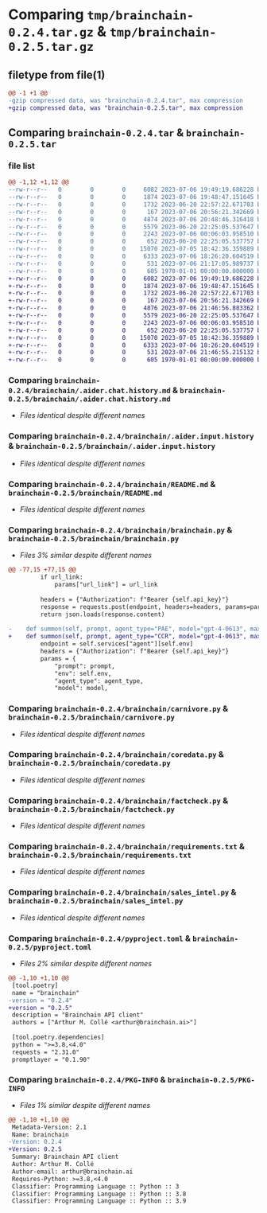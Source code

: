 # Comparing `tmp/brainchain-0.2.4.tar.gz` & `tmp/brainchain-0.2.5.tar.gz`

## filetype from file(1)

```diff
@@ -1 +1 @@
-gzip compressed data, was "brainchain-0.2.4.tar", max compression
+gzip compressed data, was "brainchain-0.2.5.tar", max compression
```

## Comparing `brainchain-0.2.4.tar` & `brainchain-0.2.5.tar`

### file list

```diff
@@ -1,12 +1,12 @@
--rw-r--r--   0        0        0     6082 2023-07-06 19:49:19.686228 brainchain-0.2.4/brainchain/.aider.chat.history.md
--rw-r--r--   0        0        0     1874 2023-07-06 19:48:47.151645 brainchain-0.2.4/brainchain/.aider.input.history
--rw-r--r--   0        0        0     1732 2023-06-20 22:57:22.671703 brainchain-0.2.4/brainchain/README.md
--rw-r--r--   0        0        0      167 2023-07-06 20:56:21.342669 brainchain-0.2.4/brainchain/__init__.py
--rw-r--r--   0        0        0     4874 2023-07-06 20:48:46.316418 brainchain-0.2.4/brainchain/brainchain.py
--rw-r--r--   0        0        0     5579 2023-06-20 22:25:05.537647 brainchain-0.2.4/brainchain/carnivore.py
--rw-r--r--   0        0        0     2243 2023-07-06 00:06:03.958510 brainchain-0.2.4/brainchain/coredata.py
--rw-r--r--   0        0        0      652 2023-06-20 22:25:05.537757 brainchain-0.2.4/brainchain/factcheck.py
--rw-r--r--   0        0        0    15070 2023-07-05 18:42:36.359889 brainchain-0.2.4/brainchain/requirements.txt
--rw-r--r--   0        0        0     6333 2023-07-06 18:26:20.604519 brainchain-0.2.4/brainchain/sales_intel.py
--rw-r--r--   0        0        0      531 2023-07-06 21:17:05.989737 brainchain-0.2.4/pyproject.toml
--rw-r--r--   0        0        0      605 1970-01-01 00:00:00.000000 brainchain-0.2.4/PKG-INFO
+-rw-r--r--   0        0        0     6082 2023-07-06 19:49:19.686228 brainchain-0.2.5/brainchain/.aider.chat.history.md
+-rw-r--r--   0        0        0     1874 2023-07-06 19:48:47.151645 brainchain-0.2.5/brainchain/.aider.input.history
+-rw-r--r--   0        0        0     1732 2023-06-20 22:57:22.671703 brainchain-0.2.5/brainchain/README.md
+-rw-r--r--   0        0        0      167 2023-07-06 20:56:21.342669 brainchain-0.2.5/brainchain/__init__.py
+-rw-r--r--   0        0        0     4876 2023-07-06 21:46:56.883362 brainchain-0.2.5/brainchain/brainchain.py
+-rw-r--r--   0        0        0     5579 2023-06-20 22:25:05.537647 brainchain-0.2.5/brainchain/carnivore.py
+-rw-r--r--   0        0        0     2243 2023-07-06 00:06:03.958510 brainchain-0.2.5/brainchain/coredata.py
+-rw-r--r--   0        0        0      652 2023-06-20 22:25:05.537757 brainchain-0.2.5/brainchain/factcheck.py
+-rw-r--r--   0        0        0    15070 2023-07-05 18:42:36.359889 brainchain-0.2.5/brainchain/requirements.txt
+-rw-r--r--   0        0        0     6333 2023-07-06 18:26:20.604519 brainchain-0.2.5/brainchain/sales_intel.py
+-rw-r--r--   0        0        0      531 2023-07-06 21:46:55.215132 brainchain-0.2.5/pyproject.toml
+-rw-r--r--   0        0        0      605 1970-01-01 00:00:00.000000 brainchain-0.2.5/PKG-INFO
```

### Comparing `brainchain-0.2.4/brainchain/.aider.chat.history.md` & `brainchain-0.2.5/brainchain/.aider.chat.history.md`

 * *Files identical despite different names*

### Comparing `brainchain-0.2.4/brainchain/.aider.input.history` & `brainchain-0.2.5/brainchain/.aider.input.history`

 * *Files identical despite different names*

### Comparing `brainchain-0.2.4/brainchain/README.md` & `brainchain-0.2.5/brainchain/README.md`

 * *Files identical despite different names*

### Comparing `brainchain-0.2.4/brainchain/brainchain.py` & `brainchain-0.2.5/brainchain/brainchain.py`

 * *Files 3% similar despite different names*

```diff
@@ -77,15 +77,15 @@
         if url_link:
             params["url_link"] = url_link
 
         headers = {"Authorization": f"Bearer {self.api_key}"}
         response = requests.post(endpoint, headers=headers, params=params)
         return json.loads(response.content)
 
-    def summon(self, prompt, agent_type="PAE", model="gpt-4-0613", max_tokens=1024, temperature=0.3, top_p=0.3, top_k=0.0, presence_penalty=1.0, frequency_penalty=1.0):
+    def summon(self, prompt, agent_type="CCR", model="gpt-4-0613", max_tokens=2048, temperature=0.18, top_p=0.15, top_k=0.0, presence_penalty=1.0, frequency_penalty=1.0):
         endpoint = self.services["agent"][self.env]
         headers = {"Authorization": f"Bearer {self.api_key}"}
         params = {
             "prompt": prompt,
             "env": self.env,
             "agent_type": agent_type,
             "model": model,
```

### Comparing `brainchain-0.2.4/brainchain/carnivore.py` & `brainchain-0.2.5/brainchain/carnivore.py`

 * *Files identical despite different names*

### Comparing `brainchain-0.2.4/brainchain/coredata.py` & `brainchain-0.2.5/brainchain/coredata.py`

 * *Files identical despite different names*

### Comparing `brainchain-0.2.4/brainchain/factcheck.py` & `brainchain-0.2.5/brainchain/factcheck.py`

 * *Files identical despite different names*

### Comparing `brainchain-0.2.4/brainchain/requirements.txt` & `brainchain-0.2.5/brainchain/requirements.txt`

 * *Files identical despite different names*

### Comparing `brainchain-0.2.4/brainchain/sales_intel.py` & `brainchain-0.2.5/brainchain/sales_intel.py`

 * *Files identical despite different names*

### Comparing `brainchain-0.2.4/pyproject.toml` & `brainchain-0.2.5/pyproject.toml`

 * *Files 2% similar despite different names*

```diff
@@ -1,10 +1,10 @@
 [tool.poetry]
 name = "brainchain"
-version = "0.2.4"
+version = "0.2.5"
 description = "Brainchain API client"
 authors = ["Arthur M. Collé <arthur@brainchain.ai>"]
 
 [tool.poetry.dependencies]
 python = ">=3.8,<4.0"
 requests = "2.31.0"
 promptlayer = "0.1.90"
```

### Comparing `brainchain-0.2.4/PKG-INFO` & `brainchain-0.2.5/PKG-INFO`

 * *Files 1% similar despite different names*

```diff
@@ -1,10 +1,10 @@
 Metadata-Version: 2.1
 Name: brainchain
-Version: 0.2.4
+Version: 0.2.5
 Summary: Brainchain API client
 Author: Arthur M. Collé
 Author-email: arthur@brainchain.ai
 Requires-Python: >=3.8,<4.0
 Classifier: Programming Language :: Python :: 3
 Classifier: Programming Language :: Python :: 3.8
 Classifier: Programming Language :: Python :: 3.9
```

